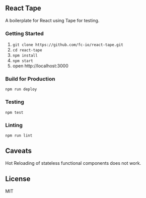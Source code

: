 ## React Tape

A boilerplate for React using Tape for testing.

### Getting Started

1. `git clone https://github.com/fc-io/react-tape.git`
2. `cd react-tape`
3. `npm install`
4. `npm start`
5. open http://localhost:3000

### Build for Production

```
npm run deploy
```

### Testing

```
npm test
```

### Linting

```
npm run lint
```

## Caveats

Hot Reloading of stateless functional components does not work.

## License

MIT
